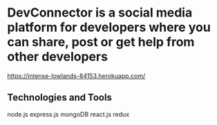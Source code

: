 # DevConnector is a social media platform for developers where you can share, post or get help from other developers

https://intense-lowlands-84153.herokuapp.com/

## Technologies and Tools
node.js
express.js
mongoDB
react.js
redux

